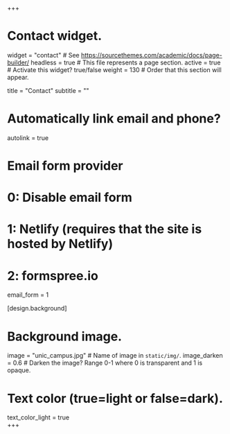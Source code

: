 +++
# Contact widget.
widget = "contact"  # See https://sourcethemes.com/academic/docs/page-builder/
headless = true  # This file represents a page section.
active = true  # Activate this widget? true/false
weight = 130  # Order that this section will appear.

title = "Contact"
subtitle = ""

# Automatically link email and phone?
autolink = true

# Email form provider
#   0: Disable email form
#   1: Netlify (requires that the site is hosted by Netlify)
#   2: formspree.io
email_form = 1

[design.background]
  # Background image.
  image = "unic_campus.jpg"  # Name of image in `static/img/`.
  image_darken = 0.6  # Darken the image? Range 0-1 where 0 is transparent and 1 is opaque.

  # Text color (true=light or false=dark).
  text_color_light = true  
+++

